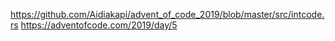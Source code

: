 https://github.com/Aidiakapi/advent_of_code_2019/blob/master/src/intcode.rs
https://adventofcode.com/2019/day/5
